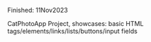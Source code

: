 Finished: 11Nov2023

CatPhotoApp Project, showcases: basic HTML tags/elements/links/lists/buttons/input fields
